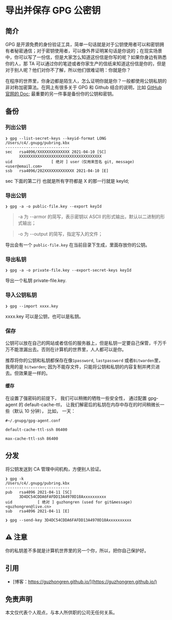 # 导出并保存 GPG 公密钥


## 简介

GPG 是开源免费的身份验证工具，简单一句话就是对于公钥使用者可以和密钥拥有者秘密通信；对于密钥使用者，可以像外界证明某句话是你说的；在现实场景中，你可以写了一份信，但是大家怎么知道这份信是你写的呢？如果你身边有熟悉你的人，那 TA 可以通过你的笔迹或者你家生产的信纸来知道这份信是你的，但是对于别人呢？他们对你不了解，所以他们很难证明：你就是你？

在程序的世界里，你身边都是陌生人，怎么证明你就是你？一般都使用公钥私钥的非对称加密算法。在网上有很多关于 GPG 和 Github 结合的说明，比如 [GitHub 官网的 Doc](https://docs.github.com/en/github/authenticating-to-github/managing-commit-signature-verification); 最重要的另一件事是备份你的公钥和密钥。

## 备份

### 列出公钥

```shell
❯ gpg --list-secret-keys --keyid-format LONG
/Users/c4/.gnupg/pubring.kbx
----------------------------
sec   rsa4096/XXXXXXXXXXXXXX 2021-04-10 [SC]
      XXXXXXXXXXXXXXXXXXXXXXXXXXXXXXXXXXXX
uid                 [ 绝对 ] user（仅用来签名 git, message) <user@email.com>
ssb   rsa4096/202XXXXXXXXXXXXX 2021-04-10 [E]

```

sec 下面的第二行 也就是所有字符都是 X 的那一行就是 keyId;

### 导出公钥

```shell
❯ gpg -a -o public-file.key --export keyId

```
> -a 为 --armor 的简写，表示密钥以 ASCII 的形式输出，默认以二进制的形式输出；

> -o 为 --output 的简写，指定写入的文件；

导出会有一个 `public-file.key` 在当前目录下生成，里面存放你的公钥。

### 导出私钥

```shell
❯ gpg -a -o private-file.key --export-secret-keys keyId
```

导出一个私钥 private-file.key.

### 导入公钥私钥

```shell
❯ gpg --import xxxx.key

```
xxxx.key 可以是公钥，也可以是私钥。

### 保存

公钥可以放在自己的网站或者信任的服务器上，但是私钥一定要自己保管，千万千万不能泄漏出去。否则在计算机的世界里，人人都可以是你。

推荐将你的公钥和私钥都保存在像`1password`, `lastpassword` 或者`Bitwarden`里，我用的是 `bitwarden`; 因为不能存文件，只能将公钥和私钥的内容复制并拷贝进去。但效果是一样的。

#### 缓存

在设置了强密码的前提下， 我们可以稍微的牺牲一些安全性， 通过配置 gpg-agent 的 default-cache-ttl， 让我们解密后的私钥在内存中存在的时间稍微长一些（默认 10 分钟）， 比如， 一天：

```shell
#~/.gnupg/gpg-agent.conf

default-cache-ttl-ssh 86400

max-cache-ttl-ssh 86400
```

## 分发

将公钥发送到 CA 管理中间机构，方便别人验证。

```shell
❯ gpg -k
/Users/c4/.gnupg/pubring.kbx
----------------------------
pub   rsa4096 2021-04-11 [SC]
      3D4DC54CDDA6FAFDD13A4970D18Axxxxxxxxxx
uid           [ 绝对 ] guzhongren (used for git&message) <guzhongren@live.cn>
sub   rsa4096 2021-04-11 [E]

❯ gpg --send-key 3D4DC54CDDA6FAFDD13A4970D18Axxxxxxxxxx
```
## ⚠️ 注意

你的私钥差不多就是计算机世界里的另一个你，所以，把你自己保护好。

## 引用

* [博客：https://guzhongren.github.io/](https://guzhongren.github.io/)

## 免责声明

本文仅代表个人观点，与本人所供职的公司无任何关系。

